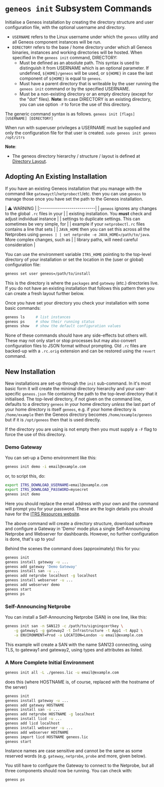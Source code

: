 # `geneos init` Subsystem Commands


Initialise a Geneos installation by creating the directory structure and
user configuration file, with the optional username and directory.

- `USERNAME` refers to the Linux username under which the `geneos`
  utility and all Geneos component instances will be run.
- `DIRECTORY` refers to the base / home directory under which all Geneos
  binaries, instances and working directories will be hosted. When
  specified in the `geneos init` command, DIRECTORY:
  - Must be defined as an absolute path. This syntax is used to
    distinguish it from USERNAME which is an optional parameter. If
    undefined, `${HOME}/geneos` will be used, or `${HOME}` in case the
	last component of `${HOME}` is equal to `geneos`.
  - Must have a parent directory that is writeable by the user running
    the `geneos init` command or by the specified USERNAME.
  - Must be a non-existing directory or an empty directory (except for
	the "dot" files). **Note**:  In case DIRECTORY is an existing
	directory, you can use option `-F` to force the use of this directory.

The generic command syntax is as follows. ` geneos init [flags]
[USERNAME] [DIRECTORY] `

When run with superuser privileges a USERNAME must be supplied and only
the configuration file for that user is created. ` sudo geneos init
geneos /opt/itrs `

**Note**:
- The geneos directory hierarchy / structure / layout is defined at
  [Directory
  Layout](https://github.com/ITRS-Group/cordial/tree/main/tools/geneos#directory-layout).

## Adopting An Existing Installation

If you have an existing Geneos installation that you manage with the
command like `gatewayctl`/`netprobectl`/etc. then you can use `geneos`
to manage those once you have set the path to the Geneos installation.

| :warning: WARNING | |:----------------------------| | `geneos` ignores
any changes to the global `.rc` files in your | | existing installation.
You **must** check and adjust individual instance | | settings to
duplicate settings. This can sometimes be very simple, for | | example
if your `netprobectl.rc` files contains a line that sets | | `JAVA_HOME`
then you can set this across all the Netprobes using `geneos | | set
netprobe -e JAVA_HOME=/path/to/java`. More complex changes, such as | |
library paths, will need careful consideration |

You can use the environment variable `ITRS_HOME` pointing to the
top-level directory of your installation or set the location in the
(user or global) configuration file:

```bash
geneos set user geneos=/path/to/install
```

This is the directory is where the `packages` and `gateway` (etc.)
directories live. If you do not have an existing installation that
follows this pattern then you can create a fresh layout further below.

Once you have set your directory you check your installation with some
basic commands:

```bash
geneos ls     # list instances
geneos ps     # show their running status
geneos show   # show the default configuration values
```

None of these commands should have any side-effects but others will.
These may not only start or stop processes but may also convert
configuration files to JSON format without prompting. Old `.rc` files
are backed-up with a `.rc.orig` extension and can be restored using the
`revert` command.

## New Installation

New installations are set-up through the `init` sub-command. In it's
most basic form it will create the minimal directory hierarchy and your
user-specific `geneos.json` file containing the path to the top-level
directory that it initialised. The top-level directory, if not given on
the command line, defaults to a directory `geneos` in your home
directory *unless* the last part of your home directory is itself
`geneos`, e.g. if your home directory is `/home/example` then the Geneos
directory becomes `/home/example/geneos` but if it is `/opt/geneos` then
that is used directly.

If the directory you are using is not empty then you must supply a `-F`
flag to  force the use of this directory.

### Demo Gateway

You can set-up a Demo environment like this:

```bash
geneos init demo -i email@example.com
```

or, to script this, do:

```bash
export ITRS_DOWNLOAD_USERNAME=email@example.com
export ITRS_DOWNLOAD_PASSWORD=mysecret
geneos init demo
```

Here you should replace the email address with your own and the command
will prompt you for your password. These are the login details you
should have for the [ITRS Resources
website](https://resources.itrsgroup.com/).

The above command will create a directory structure, download software
and configure a Gateway in 'Demo' mode plus a single Self-Announcing
Netprobe and Webserver for dashboards. However, no further configuration
is done, that's up to you!

Behind the scenes the command does (approximately) this for you:

```bash
geneos init
geneos install gateway -u ...
geneos add gateway 'Demo Gateway'
geneos install san -u ...
geneos add netprobe localhost -g localhost
geneos install webserver -u ...
geneos add webserver demo
geneos start
geneos ps
```

### Self-Announcing Netprobe

You can install a Self-Announcing Netprobe (SAN) in one line, like this:

```bash
geneos init san -n SAN123 -c /path/to/signingcertkey \
    -g gateway1 -g gateway2 -t Infrastructure -t App1 -t App2 \
    -a ENVIRONMENT=Prod -a LOCATION=London -u email@example.com
```

This example will create a SAN with the name SAN123 connecting, using
TLS, to gateway1 and gateway2, using types and attributes as listed.

### A More Complete Initial Environment

```bash
geneos init all -L ./geneos.lic -u email@example.com
```

does this (where HOSTNAME is, of course, replaced with the hostname of
the server)

```bash
geneos init
geneos install gateway -u ...
geneos add gateway HOSTNAME
geneos install san -u ...
geneos add netprobe HOSTNAME -g localhost
geneos install licd -u ...
geneos add licd localhost
geneos install webserver -u ...
geneos add webserver HOSTNAME
geneos import licd HOSTNAME geneos.lic
geneos start
```

Instance names are case sensitive and cannot be the same as some
reserved words (e.g. `gateway`, `netprobe`, `probe` and more, given
below).

You still have to configure the Gateway to connect to the Netprobe, but
all three components should now be running. You can check with:

```bash
geneos ps
```
